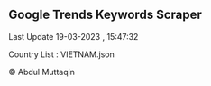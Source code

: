 

## Google Trends Keywords Scraper 
 
Last Update 19-03-2023 , 15:47:32

Country List :
VIETNAM.json



© Abdul Muttaqin 
